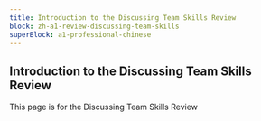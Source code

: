 ```yaml
---
title: Introduction to the Discussing Team Skills Review
block: zh-a1-review-discussing-team-skills
superBlock: a1-professional-chinese
---
```


## Introduction to the Discussing Team Skills Review

This page is for the Discussing Team Skills Review
